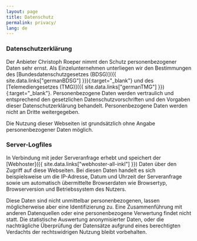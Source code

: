 ```yaml
---
layout: page
title: Datenschutz
permalink: privacy/
lang: de
---
```


### Datenschutzerklärung

Der Anbieter Christoph Roeper nimmt den Schutz personenbezogener Daten sehr ernst. Als Einzelunternehmen unterliegen wir den Bestimmungen des [Bundesdatenschutzgesetzes (BDSG)]({{ site.data.links["germanBDSG"] }}){:target="_blank"} und des [Telemediengesetzes (TMG)]({{ site.data.links["germanTMG"] }}){:target="_blank"}. Personenbezogene Daten werden vertraulich und entsprechend den gesetzlichen Datenschutzvorschriften und den Vorgaben dieser Datenschutzerklärung behandelt. Personenbezogene Daten werden nicht an Dritte weitergegeben.

Die Nutzung dieser Webseiten ist grundsätzlich ohne Angabe personenbezogener Daten möglich.

### Server-Logfiles

In Verbindung mit jeder Serveranfrage erhebt und speichert der [Webhoster]({{ site.data.links["webhoster-all-inkl"] }}) Daten über den Zugriff auf diese Webseiten. Bei diesen Daten handelt es sich beispielsweise um die IP-Adresse, Datum und Uhrzeit der Serveranfrage sowie um automatisch übermittelte Browserdaten wie Browsertyp, Browserversion und Betriebssystem des Nutzers.

Diese Daten sind nicht unmittelbar personenbezogenen, lassen möglicherweise aber eine Identifizierung zu. Eine Zusammenführung mit anderen Datenquellen oder eine personenbezogene Verwertung findet nicht statt. Die statistische Auswertung anonymisierter Daten, oder die nachträgliche Überprüfung der Datensätze aufgrund eines berechtigten Verdachts der rechtswidrigen Nutzung bleibt vorbehalten.
